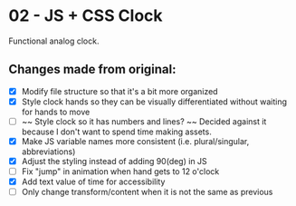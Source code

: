 # 02 - JS + CSS Clock
Functional analog clock.

## Changes made from original:
- [x] Modify file structure so that it's a bit more organized
- [x] Style clock hands so they can be visually differentiated without waiting for hands to move
- [ ] ~~ Style clock so it has numbers and lines? ~~ Decided against it because I don't want to spend time making assets.
- [x] Make JS variable names more consistent (i.e. plural/singular, abbreviations)
- [x] Adjust the styling instead of adding 90(deg) in JS
- [ ] Fix "jump" in animation when hand gets to 12 o'clock
- [x] Add text value of time for accessibility
- [ ] Only change transform/content when it is not the same as previous

